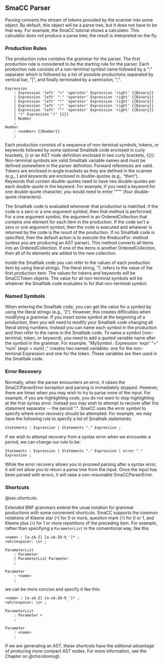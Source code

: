 ## SmaCC ParserParsing converts the stream of tokens provided by the scanner into some object.By default, this object will be a parse tree, but it does not have to be that way.For example, the SmaCC tutorial shows a calculator. This calculator does not produce a parse tree; the result is interpreted on the fly.### Production RulesThe production rules contains the grammar for the parser.The first production rule is considered to be the starting rule for the parser.Each production rule consists of a non-terminal symbol name followed by a ":" separator which is followed by a list of possible productions separated by vertical bar, "|", and finally terminated by a semicolon, ";".```Expression 
	: Expression 'left' "+" 'operator' Expression 'right' {{Binary}}
	| Expression 'left' "-" 'operator' Expression 'right' {{Binary}}
	| Expression 'left' "*" 'operator' Expression 'right' {{Binary}}
	| Expression 'left' "/" 'operator' Expression 'right' {{Binary}}
	| Expression 'left' "^" 'operator' Expression 'right' {{Binary}}
	| "(" Expression ")" {{}}
	| Number
	;
Number 
	: <number> {{Number}}
	;```Each production consists of a sequence of non-terminal symbols, tokens, or keywords followed by some optional Smalltalk code enclosed in curly brackets, {} or an AST node definition enclosed in two curly brackets, \{{\}}.Non-terminal symbols are valid Smalltalk variable names and must be defined somewhere in the parser definition.Forward references are valid.Tokens are enclosed in angle brackets as they are defined in the scanner \(e.g., <token>\) and keywords are enclosed in double-quotes \(e.g., "then"\).Keywords that contain double-quotes need to have two double-quotes per each double-quote in the keyword.For example, if you need a keyword for one double-quote character, you would need to enter """" \(four double-quote characters\).The Smalltalk code is evaluated whenever that production is matched.If the code is a zero or a one argument symbol, then that method is performed.For a one argument symbol, the argument is an OrderedCollection that contains one element for each item in the production.If the code isn't a zero or one argument symbol, then the code is executed and whatever is returned by the code is the result of the production.If no Smalltalk code is specified, then the default action is to execute the #reduceFor: method \(unless you are producing an AST parser\).This method converts all items into an OrderedCollection.If one of the items is another OrderedCollection, then all of its elements are added to the new collection.Inside the Smalltalk code you can refer to the values of each production item by using literal strings.The literal string, '1', refers to the value of the first production item.The values for tokens and keywords will be SmaCCToken objects.The value for all non-terminal symbols will be whatever the Smalltalk code evaluates to for that non-terminal symbol.### Named SymbolsWhen entering the Smalltalk code, you can get the value for a symbol by using the literal strings \(e.g., '2'\).However, this creates difficulties when modifying a grammar.If you insert some symbol at the beginning of a production, then you will need to modify your Smalltalk code changing all literal string numbers.Instead you can name each symbol in the production and then refer to the name in the Smalltalk code.To name a symbol \(non-terminal, token, or keyword\), you need to add a quoted variable name after the symbol in the grammar.For example, "MySymbol : Expression 'expr' "+" <number> 'num' {expr + num} ;" creates two named variables: one for the non-terminal Expression and one for the <number> token.These variables are then used in the Smalltalk code.### Error RecoveryNormally, when the parser encounters an error, it raises the SmaCCParserError exception and parsing is immediately stopped.However, there are times when you may wish to try to parse more of the input.For example, if you are highlighting code, you do not want to stop highlighting at the first syntax error.Instead you may wish to attempt to recover after the statement separator -- the period ".".SmaCC uses the error symbol to specify where error recovery should be attempted.For example, we may have the following rule to specify a list of Smalltalk statements:```Statements : Expression | Statements "." Expression ;```If we wish to attempt recovery from a syntax error when we encounter a period, we can change our rule to be:```Statements : Expression | Statements "." Expression | error "." Expression ;```While the error recovery allows you to proceed parsing after a syntax error, it will not allow you to return a parse tree from the input.Once the input has been parsed with errors, it will raise a non-resumable SmaCCParserError.### Shortcuts@sec:shortcutsExtended BNF grammars extend the usual notation for grammar productions with some convenient shortcuts.SmaCC supports the common notations of Kleene star \(`*`\) for 0 or more, question mark \(`?`\) for 0 or 1, and Kleene plus \(`+`\) for 1 or more repetitions of the preceding item.For example, rather than specifying a `ParameterList` in the conventional way, like this```<name> : [a-zA-Z] [a-zA-Z0-9_']* ;
<whitespace>: \s+ ;

ParameterList
	: Parameter
	| ParameterList Parameter
	;
	
Parameter
	: <name>
	;```we can be more concise and specify it like this:```<name> : [a-zA-Z] [a-zA-Z0-9_']* ;
<whitespace>: \s+ ;

ParameterList
	: Parameter +
	;
	
Parameter
	: <name>
	;```If we are generating an AST, these shortcuts have the aditional advantage of producing more compact AST nodes.For more information, see the Chapter on *@cha:idioms@*.